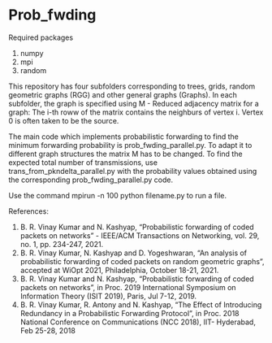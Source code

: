 # Prob_fwding
Required packages
1. numpy
2. mpi
3. random

This repository has four subfolders corresponding to trees, grids, random geometric graphs (RGG) and other general graphs (Graphs). In each subfolder, the graph is specified using
M - Reduced adjacency matrix for a graph: The i-th roww of the matrix contains the neighburs of vertex i. Vertex 0 is often taken to be the source.

The main code which implements probabilistic forwarding to find the minimum forwarding probability is prob_fwding_parallel.py. To adapt it to different graph structures the matrix M has to be changed. To find the expected total number of transmissions, use trans_from_pkndelta_parallel.py with the probability values obtained using the corresponding prob_fwding_parallel.py code.

Use the command mpirun -n 100 python filename.py to run a file.

References:
1. B. R. Vinay Kumar and N. Kashyap, “Probabilistic forwarding of coded packets on networks” -  IEEE/ACM Transactions on Networking, vol. 29, no. 1, pp. 234-247, 2021. 
2. B. R. Vinay Kumar, N. Kashyap and D. Yogeshwaran, “An analysis of probabilistic forwarding of coded packets on random geometric graphs”, accepted at WiOpt 2021, Philadelphia, October 18-21, 2021. 
3. B. R. Vinay Kumar and N. Kashyap, “Probabilistic forwarding of coded 	packets on networks”, in Proc. 2019 International Symposium on 	Information Theory (ISIT 2019), Paris, Jul 7-12, 2019.	 
4. B. R. Vinay Kumar, R. Antony and N. Kashyap, “The Effect of 	Introducing Redundancy in a Probabilistic Forwarding Protocol”, in 	Proc. 2018 National Conference on Communications (NCC 2018), IIT- 	Hyderabad, Feb 25-28, 2018 
